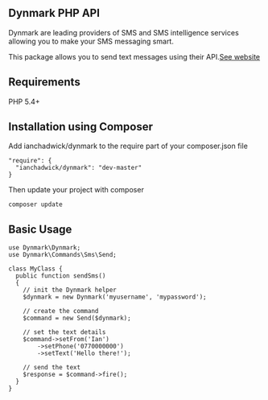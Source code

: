 ## Dynmark PHP API

Dynmark are leading providers of SMS and SMS intelligence services allowing you to make your SMS messaging smart.

This package allows you to send text messages using their API.[See website](http://www.dynmark.com/)

## Requirements 

PHP 5.4+

## Installation using Composer

Add ianchadwick/dynmark to the require part of your composer.json file

```
"require": {
  "ianchadwick/dynmark": "dev-master"
}
```

Then update your project with composer

```
composer update
```

## Basic Usage

```
use Dynmark\Dynmark;
use Dynmark\Commands\Sms\Send;

class MyClass {
  public function sendSms()
  {
    // init the Dynmark helper
    $dynmark = new Dynmark('myusername', 'mypassword');
    
    // create the command
    $command = new Send($dynmark);

    // set the text details
    $command->setFrom('Ian')
        ->setPhone('0770000000')
        ->setText('Hello there!');
    
    // send the text
    $response = $command->fire();
  }
}
```